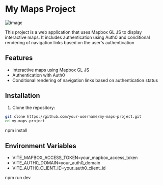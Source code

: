 # My Maps Project
![image](https://github.com/user-attachments/assets/767c98fc-9a7f-4818-9c3f-58f1d2581699)

This project is a web application that uses Mapbox GL JS to display interactive maps. It includes authentication using Auth0 and conditional rendering of navigation links based on the user's authentication

## Features

- Interactive maps using Mapbox GL JS
- Authentication with Auth0
- Conditional rendering of navigation links based on authentication status

## Installation

1. Clone the repository:

```sh
git clone https://github.com/your-username/my-maps-project.git
cd my-maps-project

```

npm install

## Environment Variables

- VITE_MAPBOX_ACCESS_TOKEN=your_mapbox_access_token
- VITE_AUTH0_DOMAIN=your_auth0_domain
- VITE_AUTH0_CLIENT_ID=your_auth0_client_id

npm run dev
